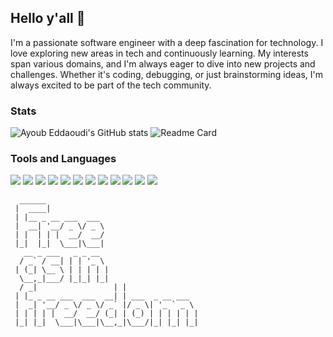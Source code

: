 ## Hello y'all 👋

I'm a passionate software engineer with a deep fascination for technology. I love exploring new areas in tech and continuously learning. My interests span various domains, and I'm always eager to dive into new projects and challenges. Whether it's coding, debugging, or just brainstorming ideas, I'm always excited to be part of the tech community.

### Stats

![Ayoub Eddaoudi's GitHub stats](https://github-readme-stats.vercel.app/api?username=ayoubedd&show_icons=true&theme=dark&hide_border=true)
![Readme Card](https://github-readme-stats.vercel.app/api/top-langs/?username=ayoubedd&hide=html&hide_title=true&hide_border=true&layout=compact&langs_count=8&theme=dark)

### Tools and Languages

<p>
<img src="https://img.shields.io/badge/RUST-red?style=for-the-badge&logo=rust"/>
<img src="https://img.shields.io/badge/C/C++-blue?style=for-the-badge&logo=cplusplus" />
<img src="https://img.shields.io/badge/Node-green?style=for-the-badge&logo=javascript" />
<img src="https://img.shields.io/badge/TypeScript-grey?style=for-the-badge&logo=typescript" />
<img src="https://img.shields.io/badge/css-blue?style=for-the-badge&logo=css3" />
<img src="https://img.shields.io/badge/Html-white?style=for-the-badge&logo=html5" />
<img src="https://img.shields.io/badge/Nestjs-red?style=for-the-badge&logo=nestjs" />
<img src="https://img.shields.io/badge/Svelte-white?style=for-the-badge&logo=svelte" />
<img src="https://img.shields.io/badge/Nix-white?style=for-the-badge&logo=nixos" />
<img src="https://img.shields.io/badge/Ansible-grey?style=for-the-badge&logo=ansible" />
<img src="https://img.shields.io/badge/Docker-white?style=for-the-badge&logo=docker" />
<img src="https://img.shields.io/badge/Bash-white?style=for-the-badge&logo=ZSH" />
</p>

```
  ______                                  
 |  ____|                                 
 | |__ _ __ ___  ___                      
 |  __| '__/ _ \/ _ \                     
 | |  | | |  __/  __/                     
 |_|  |_|  \___|\___|                     
   __ _ ___   _ _ __                      
  / _` / __| | | '_ \                     
 | (_| \__ \ | | | | |                    
  \__,_|___/ |_|_| |_|                    
  / _|                 | |                
 | |_ _ __ ___  ___  __| | ___  _ __ ___  
 |  _| '__/ _ \/ _ \/ _` |/ _ \| '_ ` _ \ 
 | | | | |  __/  __/ (_| | (_) | | | | | |
 |_| |_|  \___|\___|\__,_|\___/|_| |_| |_|
```
